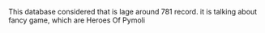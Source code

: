
This database considered that is lage around 781 record. it is  talking about fancy game, which are Heroes Of Pymoli
